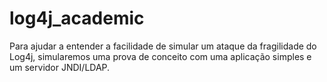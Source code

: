 # log4j_academic
Para ajudar a entender a facilidade de simular um ataque da fragilidade do Log4j, simularemos uma prova de conceito com uma aplicação simples e um servidor JNDI/LDAP.
